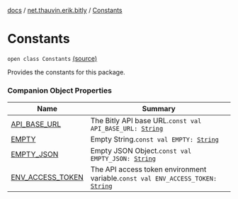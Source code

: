 [docs](../../index.md) / [net.thauvin.erik.bitly](../index.md) / [Constants](./index.md)

# Constants

`open class Constants` [(source)](https://github.com/ethauvin/bitly-shorten/tree/master/src/main/kotlin/net/thauvin/erik/bitly/Constants.kt#L36)

Provides the constants for this package.

### Companion Object Properties

| Name | Summary |
|---|---|
| [API_BASE_URL](-a-p-i_-b-a-s-e_-u-r-l.md) | The Bitly API base URL.`const val API_BASE_URL: `[`String`](https://kotlinlang.org/api/latest/jvm/stdlib/kotlin/-string/index.html) |
| [EMPTY](-e-m-p-t-y.md) | Empty String.`const val EMPTY: `[`String`](https://kotlinlang.org/api/latest/jvm/stdlib/kotlin/-string/index.html) |
| [EMPTY_JSON](-e-m-p-t-y_-j-s-o-n.md) | Empty JSON Object.`const val EMPTY_JSON: `[`String`](https://kotlinlang.org/api/latest/jvm/stdlib/kotlin/-string/index.html) |
| [ENV_ACCESS_TOKEN](-e-n-v_-a-c-c-e-s-s_-t-o-k-e-n.md) | The API access token environment variable.`const val ENV_ACCESS_TOKEN: `[`String`](https://kotlinlang.org/api/latest/jvm/stdlib/kotlin/-string/index.html) |

